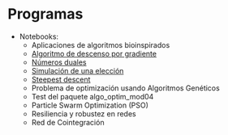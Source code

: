 # Programas

* Notebooks:
    * Aplicaciones de algoritmos bioinspirados
    * [Algoritmo de descenso por gradiente](descenso_grad.ipynb)
    * [Números duales](numeros_duales.ipynb)
    * [Simulación de una elección](simulacion_votacion_adicional.ipynb)
    * [Steepest descent](steepest_descent.ipynb)
    * Problema de optimización usando Algoritmos Genéticos
    * Test del paquete algo_optim_mod04
    * Particle Swarm Optimization (PSO)
    * Resiliencia y robustez en redes
    * Red de Cointegración
